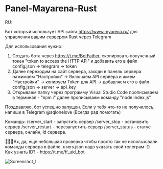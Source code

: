 # Panel-Mayarena-Rust


RU:

Бот который использует API сайта https://www.myarena.ru/ для управления вашим сервером Rust через Telegram


Для использования нужно:
1. Cоздать бота через https://t.me/BotFather, скопировать полученный токен "token to access the HTTP API" и добавить его в файл config.json -> telegram -> token
2. Далее переходим на сайт сервера, заходи в панель сервера нажимаем "Настройки" -> Включаем API сервера и жмем  "Настройки" -> копируем Token для API -> добавляем его в файл config.json -> server -> api_key
3. Открываем папку через программу Visual Studio Code прописываем в терминал - "npm i" далее прописываем команду "node index.js"

Поздравляю, бот успешно запущен. Если у тебя что-то не получилось, напиши в Telegram @sqlonelove (Всегда рад помогать)

Команды:
/server_start - запустить сервер
/server_stop - остановить сервер
/server_restart - перезапустить сервер
/server_status - статус сервера, онлайн, id сервера.


🥺🥺🥺Ах, да, еще небольшая проверка чтобы просто так не использовали команды сервера в файле, users.json надо указать свой телеграм ID.
Как узнать ID? - https://t.me/ff_uid_bot


![Screenshot_1](https://github.com/bugor600/Panel-Mayarena-Rust/assets/62838425/720a8ceb-8f16-4900-bddc-6a7fe9852bb9)
